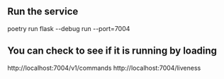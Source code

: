 
## Run the service

poetry run flask --debug run --port=7004

## You can check to see if it is running by loading

http://localhost:7004/v1/commands
http://localhost:7004/liveness
